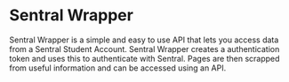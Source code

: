 # Sentral Wrapper
Sentral Wrapper is a simple and easy to use API that lets you access data from a Sentral Student Account. Sentral Wrapper creates a authentication token and uses this to authenticate with Sentral. Pages are then scrapped from useful information and can be accessed using an API.